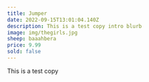 ```yaml
---
title: Jumper
date: 2022-09-15T13:01:04.140Z
description: This is a test copy intro blurb
image: img/thegirls.jpg
sheep: baaahbera
price: 9.99
sold: false
---
```

This is a test copy
